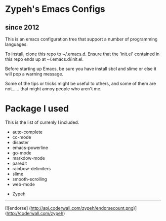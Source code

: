 
# Zypeh's Emacs Configs
## since 2012

This is an emacs configuration tree that support a number of 
programming languages.

To install, clone this repo to ~/.emacs.d. Ensure that the 'init.el'
contained in this repo ends up at ~/.emacs.d/init.el.

Before starting up Emacs, be sure you have install sbcl and slime or 
else it will pop a warning message.


Some of the tips or tricks might be useful to others, and some of them 
are not...... that might annoy people who aren't me.

# Package I used

This is the list of currenly I included.

* auto-complete
* cc-mode
* disaster
* emacs-powerline
* go-mode
* markdow-mode
* paredit
* rainbow-delimiters
* slime
* smooth-scrolling
* web-mode

- Zypeh

<hr>

[![endorse] (http://api.coderwall.com/zypeh/endorsecount.png)] (http://coderwall.com/zypeh)



